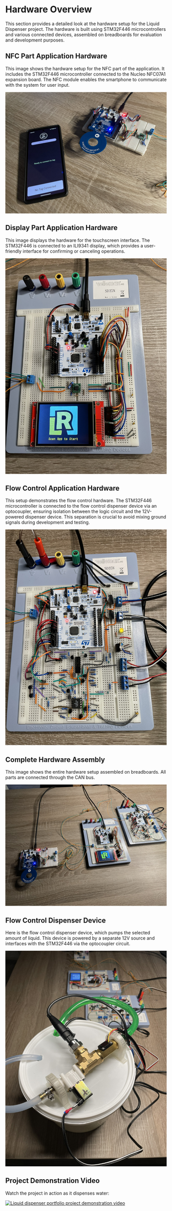 # Hardware Overview

This section provides a detailed look at the hardware setup for the Liquid Dispenser project. The hardware is built using STM32F446 microcontrollers and various connected devices, assembled on breadboards for evaluation and development purposes.

## NFC Part Application Hardware

This image shows the hardware setup for the NFC part of the application. It includes the STM32F446 microcontroller connected to the Nucleo NFC07A1 expansion board. 
The NFC module enables the smartphone to communicate with the system for user input.

![nfc part application](nfc_part_and_app.JPEG)

## Display Part Application Hardware

This image displays the hardware for the touchscreen interface. The STM32F446 is connected to an ILI9341 display, which provides a user-friendly interface for confirming or canceling operations.

![diplay part application](display_part.JPEG)

## Flow Control Application Hardware

This setup demonstrates the flow control hardware. The STM32F446 microcontroller is connected to the flow control dispenser device via an optocoupler, ensuring isolation between the logic circuit and the 12V-powered dispenser device. This separation is crucial to avoid mixing ground signals during development and testing.

![flow control part application](flowcontrol_part.JPEG)

## Complete Hardware Assembly

This image shows the entire hardware setup assembled on breadboards. All parts are connected through the CAN bus.

![complete project hardware setup](all_parts.JPEG)

## Flow Control Dispenser Device

Here is the flow control dispenser device, which pumps the selected amount of liquid. This device is powered by a separate 12V source and interfaces with the STM32F446 via the optocoupler circuit.

![flow control dispenser device](flowcontrol_device.JPEG)

## Project Demonstration Video

Watch the project in action as it dispenses water:

[![Liquid dispenser portfolio project demonstration video](http://img.youtube.com/vi/nBlWMv4Mz2c/0.jpg)](https://youtu.be/nBlWMv4Mz2c "Liquid Dispenser Portfolio Project Demonstration")
